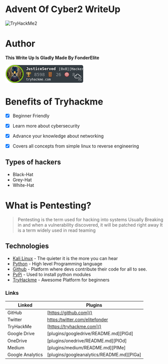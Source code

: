 # Advent Of Cyber2 WriteUp
<img src="https://www.aldeid.com/w/images/a/a0/Ctf-tryhackme-advent-of-cyber-Data-Elf-iltration-TryHackMe.jpg" alt="TryHackMe2">


# Author
**This Write Up Is Gladly Made By FonderElite**<br>

<img src="JusticeServed.png">

# Benefits of Tryhackme
- [x] Beginner Friendly
- [x] Learn more about cybersecurity
- [x] Advance your knowledge about networking
- [x] Covers all concepts from simple linux to reverse engineering


## Types of hackers
 * Black-Hat
 * Grey-Hat
 * White-Hat
  
# What is Pentesting?
> Pentesting is the term used for hacking into systems
> Usually Breaking in and when a vulnerability discovered, it will be patched right away
> It is a term widely used in read teaming

## Technologies

* [Kali Linux]() - The quieter it is the more you can hear
* [Python]() - High level Programming language
* [Github]() - Platform where devs contribute their code for all to see.
* [PyPi]() - Used to install python modules
* [TryHackme]() - Awesome Platform for beginners
### Links
| Linked | Plugins|
| ------ | ------ |
| GitHub | [https://github.com]() |
| Twitter | [https:/twitter.com/elitefonder]() |
| TryHackMe |[https://tryhackme.com]()|
| Google Drive | [plugins/googledrive/README.md][PlGd] |
| OneDrive | [plugins/onedrive/README.md][PlOd] |
| Medium | [plugins/medium/README.md][PlMe] |
| Google Analytics | [plugins/googleanalytics/README.md][PlGa] |

